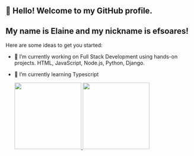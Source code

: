 ## 👋 Hello! Welcome to my GitHub profile.
## My name is Elaine and my nickname is efsoares!
Here are some ideas to get you started:

- 🔭 I’m currently working on Full Stack Development using hands-on projects. HTML, JavaScript, Node.js, Python, Django.
- 🌱 I’m currently learning Typescript

  <div>
  <a href="https://github.com/elainefabiola">
  <img height="180em" src="https://github-readme-stats.vercel.app/api?username=elainefabiola&show_icons=true&theme=dracula&include_all_commits=true&count_private=true"/>
  <img height="180em" src="https://github-readme-stats.vercel.app/api/top-langs/?username=elainefabiola &layout=compact&langs_count=16&theme=dracula"/>
</div>


